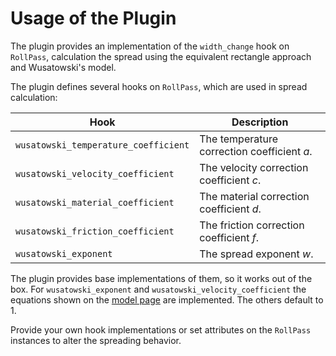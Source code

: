 # Usage of the Plugin

The plugin provides an implementation of the `width_change` hook on `RollPass`, calculation the spread using the
equivalent rectangle approach and Wusatowski's model.

The plugin defines several hooks on `RollPass`, which are used in spread calculation:

| Hook                                 | Description                                   |
|--------------------------------------|-----------------------------------------------|
| `wusatowski_temperature_coefficient` | The temperature correction coefficient $`a`$. |
| `wusatowski_velocity_coefficient`    | The velocity correction coefficient $`c`$.    |
| `wusatowski_material_coefficient`    | The material correction coefficient $`d`$.    |
| `wusatowski_friction_coefficient`    | The friction correction coefficient $`f`$.    |
| `wusatowski_exponent`                | The spread exponent $`w`$.                    |

The plugin provides base implementations of them, so it works out of the box. For `wusatowski_exponent`
and `wusatowski_velocity_coefficient` the equations shown on the [model page](model.md) are implemented. The others
default to 1.

Provide your own hook implementations or set attributes on the `RollPass` instances to alter the spreading behavior.